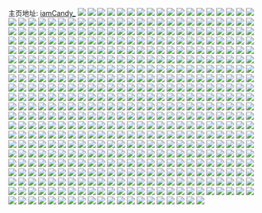主页地址: [iamCandy_](https://weibo.com/u/2647573542) 
![](https://wx4.sinaimg.cn/mw2000/9dcec426ly1gt54cs5ex6j22292qzhdu.jpg) 
![](https://wx4.sinaimg.cn/mw2000/9dcec426ly1gt54cqecnuj225s2vqqv6.jpg) 
![](https://wx4.sinaimg.cn/mw2000/9dcec426ly1gt54ctqzn0j223f2slx6q.jpg) 
![](https://wx4.sinaimg.cn/mw2000/9dcec426ly1gt54cv0jksj22bc334npe.jpg) 
![](https://wx4.sinaimg.cn/mw2000/9dcec426ly1gt54cytfi4j221o1j9npd.jpg) 
![](https://wx4.sinaimg.cn/mw2000/9dcec426ly1gt54dblsvjj22a031ce82.jpg) 
![](https://wx4.sinaimg.cn/mw2000/9dcec426ly1gt54ddrek2j229332fb2b.jpg) 
![](https://wx4.sinaimg.cn/mw2000/9dcec426ly1gt54dgx8tfj22c0340e82.jpg) 
![](https://wx4.sinaimg.cn/mw2000/9dcec426ly1gt54dfx2fqj22c0340u0y.jpg) 
![](https://wx4.sinaimg.cn/mw2000/9dcec426ly1gsd9w6fq4nj223e2sie82.jpg) 
![](https://wx4.sinaimg.cn/mw2000/9dcec426ly1gsd9w8ucluj22c03407wj.jpg) 
![](https://wx4.sinaimg.cn/mw2000/9dcec426ly1gsd9w7igkcj222b2r2hdu.jpg) 
![](https://wx4.sinaimg.cn/mw2000/9dcec426ly1gsd9wa4rwqj22c0340b2b.jpg) 
![](https://wx4.sinaimg.cn/mw2000/9dcec426ly1gsd9wbe9ibj227d2xtu0y.jpg) 
![](https://wx4.sinaimg.cn/mw2000/9dcec426ly1gsd9wdyjfnj226a2wdhdu.jpg) 
![](https://wx4.sinaimg.cn/mw2000/9dcec426ly1gsd9wcv3cnj22522ut7wi.jpg) 
![](https://wx4.sinaimg.cn/mw2000/9dcec426ly1gsd9w5ce5oj224j2pex6p.jpg) 
![](https://wx4.sinaimg.cn/mw2000/9dcec426ly1grx4qn10n2j226e2wjhdw.jpg) 
![](https://wx4.sinaimg.cn/mw2000/9dcec426ly1grx4qfrnzmj21o02801ky.jpg) 
![](https://wx4.sinaimg.cn/mw2000/9dcec426ly1grx4ql5phxj227f2xv7wj.jpg) 
![](https://wx4.sinaimg.cn/mw2000/9dcec426ly1grx4qh28pej229y31aqv6.jpg) 
![](https://wx4.sinaimg.cn/mw2000/9dcec426ly1grx4qp0otcj229n29nnpf.jpg) 
![](https://wx4.sinaimg.cn/mw2000/9dcec426ly1grx4qikjpij228q2znx6r.jpg) 
![](https://wx4.sinaimg.cn/mw2000/9dcec426ly1grfve78x0ej227s2ydx6r.jpg) 
![](https://wx4.sinaimg.cn/mw2000/9dcec426ly1grfvecuvgzj229h30nhdv.jpg) 
![](https://wx4.sinaimg.cn/mw2000/002TaWP4ly1grfvelosvfj629g30mhdv02.jpg) 
![](https://wx4.sinaimg.cn/mw2000/9dcec426ly1grfvet1y6kj225i2vbkjn.jpg) 
![](https://wx4.sinaimg.cn/mw2000/002TaWP4ly1gr5glvkwbvj62tw24ekjn02.jpg) 
![](https://wx4.sinaimg.cn/mw2000/9dcec426ly1gr5gm29k5nj225f2v84qs.jpg) 
![](https://wx4.sinaimg.cn/mw2000/9dcec426ly1gr5glz7p41j222w2v01l0.jpg) 
![](https://wx4.sinaimg.cn/mw2000/9dcec426ly1gr5glxizv4j222h2rab2b.jpg) 
![](https://wx4.sinaimg.cn/mw2000/9dcec426ly1gr5gm3i2s3j2290300kjl.jpg) 
![](https://wx4.sinaimg.cn/mw2000/9dcec426ly1gr5gm0sbbgj22lu1yce82.jpg) 
![](https://wx4.sinaimg.cn/mw2000/9dcec426gy1gqxbu19qqcj22c0340qvh.jpg) 
![](https://wx4.sinaimg.cn/mw2000/9dcec426gy1gqx3l6tovij226p2wy1l2.jpg) 
![](https://wx4.sinaimg.cn/mw2000/9dcec426gy1gqxbtumt8uj223v2t4npg.jpg) 
![](https://wx4.sinaimg.cn/mw2000/9dcec426gy1gqxbtwq86kj22672wab2b.jpg) 
![](https://wx4.sinaimg.cn/mw2000/9dcec426gy1gqx3kle7zzj22242qs7wl.jpg) 
![](https://wx4.sinaimg.cn/mw2000/9dcec426gy1gqxbtsblxyj225o2vkx6r.jpg) 
![](https://wx4.sinaimg.cn/mw2000/9dcec426gy1gqx3lczlfuj22402te1kz.jpg) 
![](https://wx4.sinaimg.cn/mw2000/9dcec426gy1gqx3l9jc6bj222i2rcnpe.jpg) 
![](https://wx4.sinaimg.cn/mw2000/002TaWP4gy1gqx3lfb6ivj622c2r6u0y02.jpg) 
![](https://wx4.sinaimg.cn/mw2000/9dcec426gy1gqx3lj76gdj216n1kw1kx.jpg) 
![](https://wx4.sinaimg.cn/mw2000/9dcec426gy1gqx3li1kugj227y2ylhdv.jpg) 
![](https://wx4.sinaimg.cn/mw2000/9dcec426gy1gqx3lkzsfhj22km1xge82.jpg) 
![](https://wx4.sinaimg.cn/mw2000/9dcec426ly1gqqik9mltdj228m2zhhdu.jpg) 
![](https://wx4.sinaimg.cn/mw2000/9dcec426ly1gqqijhf2bjj23402c0b2b.jpg) 
![](https://wx4.sinaimg.cn/mw2000/9dcec426ly1gqqijw6gm7j229g30lkjm.jpg) 
![](https://wx4.sinaimg.cn/mw2000/9dcec426ly1gqqiiy8ynaj22682yv7wi.jpg) 
![](https://wx4.sinaimg.cn/mw2000/9dcec426ly1gqqiilip73j229p30xe82.jpg) 
![](https://wx4.sinaimg.cn/mw2000/9dcec426ly1gqqikkvy5vj221c2pt1ky.jpg) 
![](https://wx4.sinaimg.cn/mw2000/9dcec426ly1gq67euw40nj22592v01l2.jpg) 
![](https://wx4.sinaimg.cn/mw2000/9dcec426ly1gq67eztfvsj232s2b34qu.jpg) 
![](https://wx4.sinaimg.cn/mw2000/9dcec426ly1gq67f3jf0xj22c0340x6x.jpg) 
![](https://wx4.sinaimg.cn/mw2000/9dcec426ly1gq67etfikoj22ao328hdv.jpg) 
![](https://wx4.sinaimg.cn/mw2000/9dcec426ly1gq66uetpmdj21o0280kjl.jpg) 
![](https://wx4.sinaimg.cn/mw2000/9dcec426ly1gq595mwqo5j224m2u5qv7.jpg) 
![](https://wx4.sinaimg.cn/mw2000/9dcec426ly1gq67f81pmvj22zs28ux6s.jpg) 
![](https://wx4.sinaimg.cn/mw2000/9dcec426ly1gq66teubulj23402c04qt.jpg) 
![](https://wx4.sinaimg.cn/mw2000/9dcec426ly1gq67fck4wsj224v2uiqv9.jpg) 
![](https://wx4.sinaimg.cn/mw2000/9dcec426ly1gq25952ivlj22362s9qv6.jpg) 
![](https://wx4.sinaimg.cn/mw2000/9dcec426ly1gq2593ek3rj22892z17wj.jpg) 
![](https://wx4.sinaimg.cn/mw2000/9dcec426ly1gq2597maekj221a2pqhdv.jpg) 
![](https://wx4.sinaimg.cn/mw2000/9dcec426ly1gq259ahwo4j22c0340x6r.jpg) 
![](https://wx4.sinaimg.cn/mw2000/9dcec426ly1gq259fymqmj229x319kjm.jpg) 
![](https://wx4.sinaimg.cn/mw2000/9dcec426ly1gq259d2t1yj22c0340u0z.jpg) 
![](https://wx4.sinaimg.cn/mw2000/9dcec426ly1gpmxwtjp18j22l81xzhdv.jpg) 
![](https://wx4.sinaimg.cn/mw2000/9dcec426ly1gpn2qpn9a7j23402c0b2d.jpg) 
![](https://wx4.sinaimg.cn/mw2000/9dcec426ly1gpn2rfevooj21va2hqb2a.jpg) 
![](https://wx4.sinaimg.cn/mw2000/9dcec426ly1gpn2r10h1yj228a2z1qv6.jpg) 
![](https://wx4.sinaimg.cn/mw2000/9dcec426ly1gpn2rbjc33j225f2v8b2b.jpg) 
![](https://wx4.sinaimg.cn/mw2000/9dcec426ly1gpn2r554tcj224s2uib2c.jpg) 
![](https://wx4.sinaimg.cn/mw2000/9dcec426ly1gpmy4ywustj228d2z5u0y.jpg) 
![](https://wx4.sinaimg.cn/mw2000/9dcec426ly1gpmy567ud7j23402c07wj.jpg) 
![](https://wx4.sinaimg.cn/mw2000/9dcec426ly1gpmy52fd1hj22832ysu0y.jpg) 
![](https://wx4.sinaimg.cn/mw2000/9dcec426ly1goyy6jxw5kj22a031c7wk.jpg) 
![](https://wx4.sinaimg.cn/mw2000/9dcec426ly1goyy6mry69j22712xc4qr.jpg) 
![](https://wx4.sinaimg.cn/mw2000/9dcec426ly1goyy64m1anj225m2vfqv7.jpg) 
![](https://wx4.sinaimg.cn/mw2000/9dcec426ly1goyy6bvjfnj22c0340hdv.jpg) 
![](https://wx4.sinaimg.cn/mw2000/9dcec426ly1goyy6e1skij224l2u4hdv.jpg) 
![](https://wx4.sinaimg.cn/mw2000/9dcec426ly1goyy69ry0vj22c0340b2b.jpg) 
![](https://wx4.sinaimg.cn/mw2000/9dcec426ly1goyy67cu8oj22c03407wj.jpg) 
![](https://wx4.sinaimg.cn/mw2000/9dcec426ly1goyy6lejh5j22c02c01kz.jpg) 
![](https://wx4.sinaimg.cn/mw2000/9dcec426ly1goyy6hhs9bj22c0340x6r.jpg) 
![](https://wx4.sinaimg.cn/mw2000/9dcec426ly1gobngtap1aj22c0340b2a.jpg) 
![](https://wx4.sinaimg.cn/mw2000/9dcec426ly1gobngy5qy1j224c2ts1kz.jpg) 
![](https://wx4.sinaimg.cn/mw2000/9dcec426ly1gobngrx9ymj227e2xuhdv.jpg) 
![](https://wx4.sinaimg.cn/mw2000/9dcec426ly1gobngzyezbj22682wahdu.jpg) 
![](https://wx4.sinaimg.cn/mw2000/9dcec426ly1gobnh2x4s8j22zi28mqv7.jpg) 
![](https://wx4.sinaimg.cn/mw2000/9dcec426ly1gobngvncn5j226n2wskjm.jpg) 
![](https://wx4.sinaimg.cn/mw2000/9dcec426ly1gobnh4r5vcj224i2u0x6q.jpg) 
![](https://wx4.sinaimg.cn/mw2000/9dcec426ly1gobnh671i6j22802you0y.jpg) 
![](https://wx4.sinaimg.cn/mw2000/9dcec426ly1gobnh7riwmj224e2twx6q.jpg) 
![](https://wx4.sinaimg.cn/mw2000/9dcec426ly1gobnhvyehcj222o2rk7wi.jpg) 
![](https://wx4.sinaimg.cn/mw2000/9dcec426ly1gobnhwu6ihj22862yw7wh.jpg) 
![](https://wx4.sinaimg.cn/mw2000/9dcec426ly1gobnhxu4kkj222o2rk4qq.jpg) 
![](https://wx4.sinaimg.cn/mw2000/9dcec426ly1gobnhywjhjj21s22dfu0x.jpg) 
![](https://wx4.sinaimg.cn/mw2000/9dcec426ly1gobnhus792j23402c0npf.jpg) 
![](https://wx4.sinaimg.cn/mw2000/9dcec426ly1gobni0llchj22c02c0qv7.jpg) 
![](https://wx4.sinaimg.cn/mw2000/9dcec426ly1gobni25fq6j228o2zk4qr.jpg) 
![](https://wx4.sinaimg.cn/mw2000/9dcec426ly1gobni3mh75j220l2oshdv.jpg) 
![](https://wx4.sinaimg.cn/mw2000/9dcec426ly1gobni86c3nj22c0340e82.jpg) 
![](https://wx4.sinaimg.cn/mw2000/9dcec426ly1gnjw8xpiuoj223l2ssx6q.jpg) 
![](https://wx4.sinaimg.cn/mw2000/9dcec426ly1gnjw917p6tj22lt1yc1ky.jpg) 
![](https://wx4.sinaimg.cn/mw2000/9dcec426ly1gnjw90dyihj22p820uhdu.jpg) 
![](https://wx4.sinaimg.cn/mw2000/9dcec426ly1gnjw953crwj22rp22rnpf.jpg) 
![](https://wx4.sinaimg.cn/mw2000/9dcec426ly1gnjw8wjt2rj22c02c04qr.jpg) 
![](https://wx4.sinaimg.cn/mw2000/9dcec426ly1gnjw8zd34xj226v2x61l0.jpg) 
![](https://wx4.sinaimg.cn/mw2000/9dcec426ly1gnjw968xafj22c02c0npe.jpg) 
![](https://wx4.sinaimg.cn/mw2000/9dcec426ly1gnjw93kby3j22bz340qv7.jpg) 
![](https://wx4.sinaimg.cn/mw2000/9dcec426ly1gnjw92ecp8j22c0340hdu.jpg) 
![](https://wx4.sinaimg.cn/mw2000/9dcec426ly1gncz29v0ubj22692we4qt.jpg) 
![](https://wx4.sinaimg.cn/mw2000/9dcec426ly1gncz1yu2jkj21v62hku0x.jpg) 
![](https://wx4.sinaimg.cn/mw2000/9dcec426ly1gncz2ihx67j22ar32cu0z.jpg) 
![](https://wx4.sinaimg.cn/mw2000/9dcec426ly1gncz2m4dajj221k2q27wj.jpg) 
![](https://wx4.sinaimg.cn/mw2000/9dcec426ly1gncz3mir85j22c0340b2b.jpg) 
![](https://wx4.sinaimg.cn/mw2000/9dcec426ly1gncz23vgs9j222x2rzu0y.jpg) 
![](https://wx4.sinaimg.cn/mw2000/9dcec426ly1gncz1x4unbj220j2oqu0z.jpg) 
![](https://wx4.sinaimg.cn/mw2000/9dcec426ly1gnc2dd5mtqj23292apb2b.jpg) 
![](https://wx4.sinaimg.cn/mw2000/9dcec426ly1gncz1sued0j22c03407wj.jpg) 
![](https://wx4.sinaimg.cn/mw2000/9dcec426ly1gnc2d83g06j222z2rze83.jpg) 
![](https://wx4.sinaimg.cn/mw2000/9dcec426ly1gncz1r2b40j22c0340u11.jpg) 
![](https://wx4.sinaimg.cn/mw2000/9dcec426ly1gncz1v93gdj228i2zdqv7.jpg) 
![](https://wx4.sinaimg.cn/mw2000/9dcec426ly1gncz2gtdmdj22522us4qs.jpg) 
![](https://wx4.sinaimg.cn/mw2000/9dcec426ly1gncz1nz898j22c0340e83.jpg) 
![](https://wx4.sinaimg.cn/mw2000/9dcec426ly1gncz2f1859j229e31vnpf.jpg) 
![](https://wx4.sinaimg.cn/mw2000/9dcec426ly1gncz22hy42j22c0340e84.jpg) 
![](https://wx4.sinaimg.cn/mw2000/9dcec426ly1gncz2nspi9j22wi26db2c.jpg) 
![](https://wx4.sinaimg.cn/mw2000/9dcec426ly1gncz2kcm2mj225g2v94qr.jpg) 
![](https://wx4.sinaimg.cn/mw2000/9dcec426ly1gmr1mc810jj21zp2nlqv5.jpg) 
![](https://wx4.sinaimg.cn/mw2000/9dcec426ly1gmr1m4003gj225a2uzhdu.jpg) 
![](https://wx4.sinaimg.cn/mw2000/9dcec426ly1gmr1mehn93j22542ur7wi.jpg) 
![](https://wx4.sinaimg.cn/mw2000/9dcec426ly1gmr1mfn4qwj227o2y84qp.jpg) 
![](https://wx4.sinaimg.cn/mw2000/9dcec426ly1gmr1maz02mj21o0280b2a.jpg) 
![](https://wx4.sinaimg.cn/mw2000/9dcec426ly1gmr1m0xpnqj225a2v14qr.jpg) 
![](https://wx4.sinaimg.cn/mw2000/9dcec426ly1gmr1mhkkjij22c0340b2b.jpg) 
![](https://wx4.sinaimg.cn/mw2000/9dcec426ly1gmr1mjk6u7j22c0340npf.jpg) 
![](https://wx4.sinaimg.cn/mw2000/9dcec426ly1gmr1mlv5jgj224y2ulb2b.jpg) 
![](https://wx4.sinaimg.cn/mw2000/9dcec426ly1gmgkx4w0jdj220k2oqkjn.jpg) 
![](https://wx4.sinaimg.cn/mw2000/9dcec426ly1gmgkx8cpkvj22822ysx6q.jpg) 
![](https://wx4.sinaimg.cn/mw2000/9dcec426ly1gmgkx6xfeyj22c03407wk.jpg) 
![](https://wx4.sinaimg.cn/mw2000/9dcec426ly1gmgkx3e642j22b032ou0z.jpg) 
![](https://wx4.sinaimg.cn/mw2000/9dcec426ly1gmgkwztr28j21y92lou0y.jpg) 
![](https://wx4.sinaimg.cn/mw2000/9dcec426ly1gmgkxdhz56j22c03401kz.jpg) 
![](https://wx4.sinaimg.cn/mw2000/9dcec426ly1gmgkxa2ceuj22c03401l0.jpg) 
![](https://wx4.sinaimg.cn/mw2000/9dcec426ly1gmgkx1qpkoj22322s2hdu.jpg) 
![](https://wx4.sinaimg.cn/mw2000/9dcec426ly1gmgkxc2vosj22ba332npf.jpg) 
![](https://wx4.sinaimg.cn/mw2000/9dcec426gy1gm0i4belyyj22762xk1l0.jpg) 
![](https://wx4.sinaimg.cn/mw2000/9dcec426gy1gm0i4nw812j23402c0x6p.jpg) 
![](https://wx4.sinaimg.cn/mw2000/9dcec426gy1gm0i4k1d8lj2296308kjn.jpg) 
![](https://wx4.sinaimg.cn/mw2000/9dcec426gy1gm0i4pitttj226v2zsx6q.jpg) 
![](https://wx4.sinaimg.cn/mw2000/9dcec426gy1gm0i4m5yntj22i01viu0x.jpg) 
![](https://wx4.sinaimg.cn/mw2000/9dcec426gy1gm0i4czmdej22j91wgkjm.jpg) 
![](https://wx4.sinaimg.cn/mw2000/9dcec426gy1gm0i4g4gfmj22q53mvb2e.jpg) 
![](https://wx4.sinaimg.cn/mw2000/9dcec426gy1gm0i4qkqa2j20rs223e81.jpg) 
![](https://wx4.sinaimg.cn/mw2000/9dcec426gy1gm0i4hzy32j226a2vnu0z.jpg) 
![](https://wx4.sinaimg.cn/mw2000/9dcec426gy1glzc2c0crtj22r122akjm.jpg) 
![](https://wx4.sinaimg.cn/mw2000/9dcec426gy1glzc1piu5qj23402c01ky.jpg) 
![](https://wx4.sinaimg.cn/mw2000/9dcec426gy1glzc1ttgr2j22362s51l0.jpg) 
![](https://wx4.sinaimg.cn/mw2000/9dcec426gy1glzc29ykq5j22wj26e7wi.jpg) 
![](https://wx4.sinaimg.cn/mw2000/9dcec426gy1glzc1wkzk0j22lq1yakjm.jpg) 
![](https://wx4.sinaimg.cn/mw2000/9dcec426gy1glzc22b1n5j23402c0u0x.jpg) 
![](https://wx4.sinaimg.cn/mw2000/9dcec426gy1glzc27ua4sj225l2yru0z.jpg) 
![](https://wx4.sinaimg.cn/mw2000/9dcec426gy1glzc23qge8j225s2vqkjl.jpg) 
![](https://wx4.sinaimg.cn/mw2000/9dcec426gy1glzc20uikjj22712xekjo.jpg) 
![](https://wx4.sinaimg.cn/mw2000/9dcec426ly1glsjag3a1uj224e2ttu0z.jpg) 
![](https://wx4.sinaimg.cn/mw2000/9dcec426ly1glsjawpw57j21tq2fnqv6.jpg) 
![](https://wx4.sinaimg.cn/mw2000/9dcec426ly1glsjaubyxnj22c03407wj.jpg) 
![](https://wx4.sinaimg.cn/mw2000/9dcec426ly1glsjap90d5j222r2rob2a.jpg) 
![](https://wx4.sinaimg.cn/mw2000/9dcec426ly1glsjaz89ajj22c03407wj.jpg) 
![](https://wx4.sinaimg.cn/mw2000/9dcec426ly1glsjan6fj2j223n2sv7wi.jpg) 
![](https://wx4.sinaimg.cn/mw2000/9dcec426ly1glsjal1cvxj21x52k7qv6.jpg) 
![](https://wx4.sinaimg.cn/mw2000/9dcec426ly1glsjaqunydj21li24onpd.jpg) 
![](https://wx4.sinaimg.cn/mw2000/9dcec426ly1glsjaiqid1j21va2hqu0y.jpg) 
![](https://wx4.sinaimg.cn/mw2000/9dcec426gy1glmhul5ifqj227r2ycnpg.jpg) 
![](https://wx4.sinaimg.cn/mw2000/9dcec426gy1glmhupiisnj229x32ne84.jpg) 
![](https://wx4.sinaimg.cn/mw2000/9dcec426gy1glmhut1mg7j22b132qx6s.jpg) 
![](https://wx4.sinaimg.cn/mw2000/9dcec426gy1glmhzkj33ej22by1qzu0x.jpg) 
![](https://wx4.sinaimg.cn/mw2000/9dcec426gy1glmhzn4wjmj21o0280qv6.jpg) 
![](https://wx4.sinaimg.cn/mw2000/9dcec426gy1glmhzop7q1j22y027eu0x.jpg) 
![](https://wx4.sinaimg.cn/mw2000/9dcec426gy1glmhui484yj21ut2h3npe.jpg) 
![](https://wx4.sinaimg.cn/mw2000/9dcec426gy1glmhztwmugj22852yvqv6.jpg) 
![](https://wx4.sinaimg.cn/mw2000/9dcec426gy1glmhzvsasaj21uw2h7b2a.jpg) 
![](https://wx4.sinaimg.cn/mw2000/9dcec426gy1gleeljtauxj22rr22tu0z.jpg) 
![](https://wx4.sinaimg.cn/mw2000/9dcec426gy1gleek31jovj22332s31l0.jpg) 
![](https://wx4.sinaimg.cn/mw2000/9dcec426gy1gleelgjx1ej22v325ae84.jpg) 
![](https://wx4.sinaimg.cn/mw2000/9dcec426gy1gleel6ed3dj22182pmx6r.jpg) 
![](https://wx4.sinaimg.cn/mw2000/9dcec426ly1gleek63tvoj22c0340qv6.jpg) 
![](https://wx4.sinaimg.cn/mw2000/9dcec426gy1gleel31959j22c0340qv6.jpg) 
![](https://wx4.sinaimg.cn/mw2000/9dcec426gy1gleel1rb44j21o0280u0x.jpg) 
![](https://wx4.sinaimg.cn/mw2000/9dcec426gy1gleel4vc7ij22c0340b2b.jpg) 
![](https://wx4.sinaimg.cn/mw2000/9dcec426gy1gleelhq13kj21o0280x6p.jpg) 
![](https://wx4.sinaimg.cn/mw2000/9dcec426gy1gkw19mhtcyj222g2r91ky.jpg) 
![](https://wx4.sinaimg.cn/mw2000/9dcec426gy1gkw1a41atij22ab31px6r.jpg) 
![](https://wx4.sinaimg.cn/mw2000/9dcec426gy1gkw19u86zpj22c0340x6t.jpg) 
![](https://wx4.sinaimg.cn/mw2000/9dcec426gy1gkw19glvasj229m30te82.jpg) 
![](https://wx4.sinaimg.cn/mw2000/9dcec426gy1gkw19ybgxvj22352s71ky.jpg) 
![](https://wx4.sinaimg.cn/mw2000/9dcec426gy1gkw19dne31j22802yoe83.jpg) 
![](https://wx4.sinaimg.cn/mw2000/9dcec426gy1gkw19jcq1bj224z2unkjl.jpg) 
![](https://wx4.sinaimg.cn/mw2000/9dcec426gy1gkw1a8o3u3j22c0340qv6.jpg) 
![](https://wx4.sinaimg.cn/mw2000/9dcec426gy1gkw1a6dh5rj22c0340e83.jpg) 
![](https://wx4.sinaimg.cn/mw2000/9dcec426ly1gknx8kqra4j223q2t0nph.jpg) 
![](https://wx4.sinaimg.cn/mw2000/9dcec426ly1gknx8xg6qlj234022ou0z.jpg) 
![](https://wx4.sinaimg.cn/mw2000/9dcec426ly1gknx8mxnubj21zh2nc1l0.jpg) 
![](https://wx4.sinaimg.cn/mw2000/9dcec426ly1gknx8d7nb0j21xm2kw1l0.jpg) 
![](https://wx4.sinaimg.cn/mw2000/9dcec426ly1gknx8u61nzj21o0280e82.jpg) 
![](https://wx4.sinaimg.cn/mw2000/9dcec426ly1gknx8ps07jj228w2zwhdx.jpg) 
![](https://wx4.sinaimg.cn/mw2000/9dcec426ly1gknx9b1o3jj22642w5x6t.jpg) 
![](https://wx4.sinaimg.cn/mw2000/9dcec426ly1gknx9gjjtyj21u22g2kjn.jpg) 
![](https://wx4.sinaimg.cn/mw2000/9dcec426ly1gknx9d1vsmj21ht2414qp.jpg) 
![](https://wx4.sinaimg.cn/mw2000/9dcec426ly1gk8v1tbu0cj22t523vkjn.jpg) 
![](https://wx4.sinaimg.cn/mw2000/9dcec426ly1gk8v1m2zknj22562uxx6p.jpg) 
![](https://wx4.sinaimg.cn/mw2000/9dcec426gy1gk7o041uwxj22c01r0e83.jpg) 
![](https://wx4.sinaimg.cn/mw2000/9dcec426gy1gk5jatuy80j23402c0x6s.jpg) 
![](https://wx4.sinaimg.cn/mw2000/9dcec426gy1gk5jaehh4pj22c02c0qv8.jpg) 
![](https://wx4.sinaimg.cn/mw2000/9dcec426ly1gk8v1raek4j22702xd7wj.jpg) 
![](https://wx4.sinaimg.cn/mw2000/9dcec426gy1gk7nzycfe8j225e2v7e83.jpg) 
![](https://wx4.sinaimg.cn/mw2000/9dcec426ly1gk8v1nv1b6j23402c0npg.jpg) 
![](https://wx4.sinaimg.cn/mw2000/9dcec426ly1gk8v1puhjbj22702xdb2c.jpg) 
![](https://wx4.sinaimg.cn/mw2000/9dcec426ly1gjzli9f7h7j228v2zye84.jpg) 
![](https://wx4.sinaimg.cn/mw2000/9dcec426ly1gjzlj64b7sj22562uv7wk.jpg) 
![](https://wx4.sinaimg.cn/mw2000/9dcec426ly1gjzlikpmbej228f2z9e84.jpg) 
![](https://wx4.sinaimg.cn/mw2000/9dcec426ly1gjzliyrxchj226d2whqv7.jpg) 
![](https://wx4.sinaimg.cn/mw2000/9dcec426ly1gjzlip0so4j225e2vmhdv.jpg) 
![](https://wx4.sinaimg.cn/mw2000/9dcec426ly1gjzli4skrkj22392sdkjo.jpg) 
![](https://wx4.sinaimg.cn/mw2000/9dcec426ly1gjzlj2ybgqj22c0340x6r.jpg) 
![](https://wx4.sinaimg.cn/mw2000/9dcec426ly1gjzligufcmj222w2rthdv.jpg) 
![](https://wx4.sinaimg.cn/mw2000/9dcec426ly1gjzliuyjl0j22602w0npf.jpg) 
![](https://wx4.sinaimg.cn/mw2000/9dcec426gy1gjcfll1njaj21o0280npd.jpg) 
![](https://wx4.sinaimg.cn/mw2000/9dcec426gy1gjcflji8gdj22c02c0kjp.jpg) 
![](https://wx4.sinaimg.cn/mw2000/9dcec426gy1gjcflgm1noj21yo1yo4qq.jpg) 
![](https://wx4.sinaimg.cn/mw2000/9dcec426gy1gjcflf1lz1j21yt3xmnpf.jpg) 
![](https://wx4.sinaimg.cn/mw2000/9dcec426gy1gjcfl7k1znj22862ywb2b.jpg) 
![](https://wx4.sinaimg.cn/mw2000/9dcec426gy1gjcfl9xjzjj2225225u0y.jpg) 
![](https://wx4.sinaimg.cn/mw2000/9dcec426gy1gjcflcdlsdj227n2y6qv7.jpg) 
![](https://wx4.sinaimg.cn/mw2000/9dcec426gy1gjcflnahohj228g2za7wk.jpg) 
![](https://wx4.sinaimg.cn/mw2000/9dcec426gy1gjcfl4irkjj22752xkqv7.jpg) 
![](https://wx4.sinaimg.cn/mw2000/9dcec426gy1gj3aqkd8szj22822yse83.jpg) 
![](https://wx4.sinaimg.cn/mw2000/9dcec426ly1gj3aqmowxlj227l2y8x6r.jpg) 
![](https://wx4.sinaimg.cn/mw2000/9dcec426gy1gj3aqs0ozmj227r2ycqv7.jpg) 
![](https://wx4.sinaimg.cn/mw2000/9dcec426gy1gj3aqu69x7j21ho1zk4qr.jpg) 
![](https://wx4.sinaimg.cn/mw2000/9dcec426gy1gj3aquxgm3j215o0w8wr5.jpg) 
![](https://wx4.sinaimg.cn/mw2000/9dcec426ly1gj3aq8w3fpj21w01f0kjl.jpg) 
![](https://wx4.sinaimg.cn/mw2000/9dcec426gy1gj3aqb62f0j22792xox6q.jpg) 
![](https://wx4.sinaimg.cn/mw2000/9dcec426gy1gj3aqd12u6j22372sbqv6.jpg) 
![](https://wx4.sinaimg.cn/mw2000/9dcec426gy1gj3aqh4t47j22a231e7wj.jpg) 
![](https://wx4.sinaimg.cn/mw2000/9dcec426gy1giwbz4en9zj21oe3s2u0y.jpg) 
![](https://wx4.sinaimg.cn/mw2000/9dcec426gy1giwbz2edhej221z333e82.jpg) 
![](https://wx4.sinaimg.cn/mw2000/9dcec426gy1giwbz0nzypj21oe3s2npe.jpg) 
![](https://wx4.sinaimg.cn/mw2000/9dcec426gy1giwbykzni6j21v82hnu0x.jpg) 
![](https://wx4.sinaimg.cn/mw2000/9dcec426gy1giwbyyae2vj228m2zhqv8.jpg) 
![](https://wx4.sinaimg.cn/mw2000/9dcec426ly1gisjmiscj0j22822ys7wj.jpg) 
![](https://wx4.sinaimg.cn/mw2000/9dcec426gy1giwbyoyaebj2294305e83.jpg) 
![](https://wx4.sinaimg.cn/mw2000/9dcec426gy1giwbyrnovaj22c03401kz.jpg) 
![](https://wx4.sinaimg.cn/mw2000/9dcec426gy1giwbyv0zbjj22812yru0y.jpg) 
![](https://wx4.sinaimg.cn/mw2000/9dcec426gy1gio4pf49fyj22c03401ky.jpg) 
![](https://wx4.sinaimg.cn/mw2000/9dcec426gy1gio4pgnywdj22c03401ky.jpg) 
![](https://wx4.sinaimg.cn/mw2000/9dcec426gy1gio4pi2zeaj22c03401ky.jpg) 
![](https://wx4.sinaimg.cn/mw2000/9dcec426gy1gio4pb5dlyj22c03401ky.jpg) 
![](https://wx4.sinaimg.cn/mw2000/9dcec426gy1gio7nmj389j22801o0x6p.jpg) 
![](https://wx4.sinaimg.cn/mw2000/9dcec426gy1gio4pcfunjj22c03401ky.jpg) 
![](https://wx4.sinaimg.cn/mw2000/9dcec426gy1gio4pdtjsbj22c0340x6p.jpg) 
![](https://wx4.sinaimg.cn/mw2000/9dcec426gy1gio4pkkwmjj226z2xax6r.jpg) 
![](https://wx4.sinaimg.cn/mw2000/9dcec426gy1gio4pmhuvcj21o0280u0x.jpg) 
![](https://wx4.sinaimg.cn/mw2000/9dcec426ly1gig67klnvhj229t313kjo.jpg) 
![](https://wx4.sinaimg.cn/mw2000/9dcec426ly1gig66ywqvej228u2zsb2d.jpg) 
![](https://wx4.sinaimg.cn/mw2000/9dcec426ly1gig66s8xejj225c2v4kjo.jpg) 
![](https://wx4.sinaimg.cn/mw2000/9dcec426ly1gig66nxkn2j22c0340qv5.jpg) 
![](https://wx4.sinaimg.cn/mw2000/9dcec426ly1gig67f1xi8j22801o0u0x.jpg) 
![](https://wx4.sinaimg.cn/mw2000/9dcec426ly1gig67u1iulj22442thqv7.jpg) 
![](https://wx4.sinaimg.cn/mw2000/9dcec426ly1gig66lsrswj21o0280npd.jpg) 
![](https://wx4.sinaimg.cn/mw2000/9dcec426ly1gig67o2jl1j229y319e84.jpg) 
![](https://wx4.sinaimg.cn/mw2000/9dcec426ly1gig67wabzlj21kw0w07pm.jpg) 
![](https://wx4.sinaimg.cn/mw2000/9dcec426ly1ghyrlud4b6j229a30eb2c.jpg) 
![](https://wx4.sinaimg.cn/mw2000/9dcec426ly1ghyrm31yw9j22a331gb2c.jpg) 
![](https://wx4.sinaimg.cn/mw2000/9dcec426ly1ghyrmdwl16j222h2rbe83.jpg) 
![](https://wx4.sinaimg.cn/mw2000/9dcec426ly1ghyrmtlgcbj22c02c04qr.jpg) 
![](https://wx4.sinaimg.cn/mw2000/9dcec426ly1ghyrmvfmrej22801o01ky.jpg) 
![](https://wx4.sinaimg.cn/mw2000/9dcec426ly1ghyrn3qv27j22aw32iqv8.jpg) 
![](https://wx4.sinaimg.cn/mw2000/9dcec426ly1ghyrmxbkf2j22mf1ythdu.jpg) 
![](https://wx4.sinaimg.cn/mw2000/9dcec426ly1ghyrkvkjvwj22t023rhdv.jpg) 
![](https://wx4.sinaimg.cn/mw2000/9dcec426ly1ghyrmzrl7ej223l2ssqv8.jpg) 
![](https://wx4.sinaimg.cn/mw2000/9dcec426ly1ghf40wdfy2j21d21tf1kx.jpg) 
![](https://wx4.sinaimg.cn/mw2000/9dcec426ly1ghf41ajh5wj224c2tu1kz.jpg) 
![](https://wx4.sinaimg.cn/mw2000/9dcec426ly1ghf4172s4qj227e2y07wj.jpg) 
![](https://wx4.sinaimg.cn/mw2000/9dcec426ly1ghf40uuio1j229k30ru0x.jpg) 
![](https://wx4.sinaimg.cn/mw2000/9dcec426ly1ghf413bbvmj230i2a2b2b.jpg) 
![](https://wx4.sinaimg.cn/mw2000/9dcec426ly1ghf40yram7j219d517qv5.jpg) 
![](https://wx4.sinaimg.cn/mw2000/9dcec426ly1ghf45ajhftj22c03407wk.jpg) 
![](https://wx4.sinaimg.cn/mw2000/9dcec426ly1ghf41y9kqgj227a27aqv6.jpg) 
![](https://wx4.sinaimg.cn/mw2000/9dcec426ly1ghf41u7xqgj22c0340e82.jpg) 
![](https://wx4.sinaimg.cn/mw2000/9dcec426ly1ghbwfqtq7mj20rs2247wh.jpg) 
![](https://wx4.sinaimg.cn/mw2000/9dcec426ly1ghbwfunuybj20rs2244li.jpg) 
![](https://wx4.sinaimg.cn/mw2000/9dcec426ly1ghbwgb9l4ij20rs24e4qp.jpg) 
![](https://wx4.sinaimg.cn/mw2000/9dcec426ly1ghbwfw6ffaj20rs1jke3y.jpg) 
![](https://wx4.sinaimg.cn/mw2000/9dcec426ly1ghbwflpz3wj22sc239qv6.jpg) 
![](https://wx4.sinaimg.cn/mw2000/9dcec426ly1ghbwfoud53j20rs223nj8.jpg) 
![](https://wx4.sinaimg.cn/mw2000/9dcec426ly1ghbwfnbuerj20rs2bc4qp.jpg) 
![](https://wx4.sinaimg.cn/mw2000/9dcec426ly1ghbwg0n385j20rs2bc7wh.jpg) 
![](https://wx4.sinaimg.cn/mw2000/9dcec426ly1ghbwfy64jzj23402c0npe.jpg) 
![](https://wx4.sinaimg.cn/mw2000/9dcec426gy1ggwlsw8isaj21qv2btnpe.jpg) 
![](https://wx4.sinaimg.cn/mw2000/9dcec426ly1ggwlsily70j22322s3b2b.jpg) 
![](https://wx4.sinaimg.cn/mw2000/9dcec426gy1ggwlsqzo7qj21qx2bwkjm.jpg) 
![](https://wx4.sinaimg.cn/mw2000/9dcec426ly1ggvl1hf4kyj23402c0kjm.jpg) 
![](https://wx4.sinaimg.cn/mw2000/9dcec426gy1ggwlsc39fvj22bz1qzb2a.jpg) 
![](https://wx4.sinaimg.cn/mw2000/9dcec426gy1ggwls4g1xkj22432tghdv.jpg) 
![](https://wx4.sinaimg.cn/mw2000/9dcec426gy1ggwlsnmg1lj226f2wkkjn.jpg) 
![](https://wx4.sinaimg.cn/mw2000/9dcec426gy1ggwlse2cygj23402c01ky.jpg) 
![](https://wx4.sinaimg.cn/mw2000/9dcec426gy1ggwls9hq5wj22re22ju0y.jpg) 
![](https://wx4.sinaimg.cn/mw2000/9dcec426ly1ggrqvhmcqfj22c02c0e82.jpg) 
![](https://wx4.sinaimg.cn/mw2000/9dcec426ly1ggrqvgb2yvj22c02c0b2b.jpg) 
![](https://wx4.sinaimg.cn/mw2000/9dcec426ly1ggrqv2iai2j229a30ee83.jpg) 
![](https://wx4.sinaimg.cn/mw2000/9dcec426ly1ggrzejxedzj225y2vyb2b.jpg) 
![](https://wx4.sinaimg.cn/mw2000/9dcec426ly1ggrqv7hx6oj22xe271qv7.jpg) 
![](https://wx4.sinaimg.cn/mw2000/9dcec426ly1ggrqvbv9oij22c0340b2b.jpg) 
![](https://wx4.sinaimg.cn/mw2000/9dcec426ly1ggrqv9hqndj22c0340qv7.jpg) 
![](https://wx4.sinaimg.cn/mw2000/9dcec426ly1ggrqv5sf6ej21o0280x6p.jpg) 
![](https://wx4.sinaimg.cn/mw2000/9dcec426ly1ggrqv4df28j226f26fhdu.jpg) 
![](https://wx4.sinaimg.cn/mw2000/9dcec426gy1ggbr4af4jmj22522usnpf.jpg) 
![](https://wx4.sinaimg.cn/mw2000/9dcec426gy1ggbr4f2io6j22662w8b2b.jpg) 
![](https://wx4.sinaimg.cn/mw2000/9dcec426gy1ggbr4d7x5sj22a131dqv7.jpg) 
![](https://wx4.sinaimg.cn/mw2000/9dcec426gy1ggbr4i6vvfj225s2vnqv7.jpg) 
![](https://wx4.sinaimg.cn/mw2000/9dcec426gy1ggbr4nl0ykj22c0340b2a.jpg) 
![](https://wx4.sinaimg.cn/mw2000/9dcec426gy1ggbr4jvm62j22c0340x6q.jpg) 
![](https://wx4.sinaimg.cn/mw2000/9dcec426gy1ggbr4osqsvj22c0340qv5.jpg) 
![](https://wx4.sinaimg.cn/mw2000/9dcec426gy1ggbr4ptwhtj22c0340kjl.jpg) 
![](https://wx4.sinaimg.cn/mw2000/9dcec426gy1ggbr4lvdx7j22c0340npd.jpg) 
![](https://wx4.sinaimg.cn/mw2000/9dcec426ly1gfyr7fpdngj22ab2abx6r.jpg) 
![](https://wx4.sinaimg.cn/mw2000/9dcec426ly1gfyr7koyvvj21o0280qv5.jpg) 
![](https://wx4.sinaimg.cn/mw2000/9dcec426ly1gfyr7b4z0aj226m26mb2b.jpg) 
![](https://wx4.sinaimg.cn/mw2000/9dcec426ly1gfyr7nz70zj21o0280x6p.jpg) 
![](https://wx4.sinaimg.cn/mw2000/9dcec426gy1gfz12ixivlj223h2so7wj.jpg) 
![](https://wx4.sinaimg.cn/mw2000/9dcec426gy1gfz12quzfkj22c03407wj.jpg) 
![](https://wx4.sinaimg.cn/mw2000/9dcec426gy1gfz12sijlqj23402c04qq.jpg) 
![](https://wx4.sinaimg.cn/mw2000/9dcec426ly1gfyr6usf06j22632w7b2b.jpg) 
![](https://wx4.sinaimg.cn/mw2000/9dcec426gy1gfm17fxlgej22c03401l0.jpg) 
![](https://wx4.sinaimg.cn/mw2000/9dcec426gy1gfm17i73c1j22132pekjo.jpg) 
![](https://wx4.sinaimg.cn/mw2000/9dcec426gy1gfm178mjdzj22c0340x6q.jpg) 
![](https://wx4.sinaimg.cn/mw2000/9dcec426gy1gfm17dgufdj22qb21pu0y.jpg) 
![](https://wx4.sinaimg.cn/mw2000/9dcec426gy1gfm17bo4qaj222w2rt1l1.jpg) 
![](https://wx4.sinaimg.cn/mw2000/9dcec426gy1gfm17551jcj229o30wu0y.jpg) 
![](https://wx4.sinaimg.cn/mw2000/9dcec426gy1gfm17mpg85j228g2zbhdx.jpg) 
![](https://wx4.sinaimg.cn/mw2000/9dcec426gy1gfm176ojbij22c0340kjm.jpg) 
![](https://wx4.sinaimg.cn/mw2000/9dcec426gy1gfm17op0q0j223b2sfu0y.jpg) 
![](https://wx4.sinaimg.cn/mw2000/9dcec426gy1gfm181g6l3j21pm2a5kjl.jpg) 
![](https://wx4.sinaimg.cn/mw2000/9dcec426gy1gfm17rrfnlj22ny1zwnpe.jpg) 
![](https://wx4.sinaimg.cn/mw2000/9dcec426gy1gfm17swjhhj21pw2aju0x.jpg) 
![](https://wx4.sinaimg.cn/mw2000/9dcec426gy1gfm17z4kjxj21zs2nq7wi.jpg) 
![](https://wx4.sinaimg.cn/mw2000/9dcec426gy1gfm17u9kbej22c03404qq.jpg) 
![](https://wx4.sinaimg.cn/mw2000/9dcec426gy1gfmc20bo9tj22c03407wh.jpg) 
![](https://wx4.sinaimg.cn/mw2000/9dcec426gy1gfm183jkybj22c03407wi.jpg) 
![](https://wx4.sinaimg.cn/mw2000/9dcec426gy1gfm17x15olj22aj3217wi.jpg) 
![](https://wx4.sinaimg.cn/mw2000/9dcec426gy1gfm185x0q0j22c03404qq.jpg) 
![](https://wx4.sinaimg.cn/mw2000/9dcec426ly1gfd6r5jq3nj22482tq4qr.jpg) 
![](https://wx4.sinaimg.cn/mw2000/9dcec426ly1gfd6r0f001j21bn1rj7wh.jpg) 
![](https://wx4.sinaimg.cn/mw2000/9dcec426ly1gfd6rak61aj225n2vkb2b.jpg) 
![](https://wx4.sinaimg.cn/mw2000/9dcec426gy1gf5mgqmkcpj227e27ex6q.jpg) 
![](https://wx4.sinaimg.cn/mw2000/9dcec426ly1gfd6qyf3dfj226p2wwnpg.jpg) 
![](https://wx4.sinaimg.cn/mw2000/9dcec426ly1gfd6ruvschj2248248qv6.jpg) 
![](https://wx4.sinaimg.cn/mw2000/9dcec426ly1gfd6rfw05hj22ao32bnpf.jpg) 
![](https://wx4.sinaimg.cn/mw2000/9dcec426ly1gfd6rjjrsaj22c02c0qv6.jpg) 
![](https://wx4.sinaimg.cn/mw2000/9dcec426ly1gfd6rodzxrj225k2vdb2b.jpg) 
![](https://wx4.sinaimg.cn/mw2000/9dcec426gy1geuat82eclj22c0340qv7.jpg) 
![](https://wx4.sinaimg.cn/mw2000/9dcec426gy1geuat1vh96j22312s3x6r.jpg) 
![](https://wx4.sinaimg.cn/mw2000/9dcec426gy1geuata01stj22c0340kjn.jpg) 
![](https://wx4.sinaimg.cn/mw2000/9dcec426gy1geuatdjzfxj22c0340kjm.jpg) 
![](https://wx4.sinaimg.cn/mw2000/9dcec426gy1geuatp2y7vj22c03407wi.jpg) 
![](https://wx4.sinaimg.cn/mw2000/9dcec426gy1geuatc6rqvj22c0340npe.jpg) 
![](https://wx4.sinaimg.cn/mw2000/9dcec426gy1geuathbjivj22c0340b2a.jpg) 
![](https://wx4.sinaimg.cn/mw2000/9dcec426gy1geuatjukhej22c03401ky.jpg) 
![](https://wx4.sinaimg.cn/mw2000/9dcec426gy1geuatnfc12j22c0340e82.jpg) 
![](https://wx4.sinaimg.cn/mw2000/9dcec426gy1geuasxnoxij21hw1zux6p.jpg) 
![](https://wx4.sinaimg.cn/mw2000/9dcec426gy1geuat5izmcj22c0340x6s.jpg) 
![](https://wx4.sinaimg.cn/mw2000/9dcec426gy1geuasz95rgj22262qwnpe.jpg) 
![](https://wx4.sinaimg.cn/mw2000/9dcec426ly1gefof5r9abj21gt1gtk97.jpg) 
![](https://wx4.sinaimg.cn/mw2000/9dcec426ly1geka4c2acxj230j29enpf.jpg) 
![](https://wx4.sinaimg.cn/mw2000/9dcec426ly1geka4j58lrj222p2rlkjn.jpg) 
![](https://wx4.sinaimg.cn/mw2000/9dcec426ly1geka476v0oj230m29enpf.jpg) 
![](https://wx4.sinaimg.cn/mw2000/9dcec426ly1gemjeon7tgj224i2tzkjn.jpg) 
![](https://wx4.sinaimg.cn/mw2000/9dcec426gy1gemjf20rv0j22c03404qr.jpg) 
![](https://wx4.sinaimg.cn/mw2000/9dcec426gy1gemjem64duj22c0340b2b.jpg) 
![](https://wx4.sinaimg.cn/mw2000/9dcec426ly1geka4rv80oj2242242b2a.jpg) 
![](https://wx4.sinaimg.cn/mw2000/9dcec426ly1geka4e5sx9j22c0340x6p.jpg) 
![](https://wx4.sinaimg.cn/mw2000/9dcec426gy1gebml22nunj22c0340npf.jpg) 
![](https://wx4.sinaimg.cn/mw2000/9dcec426gy1ged9rkuhrqj22272qxx6q.jpg) 
![](https://wx4.sinaimg.cn/mw2000/9dcec426gy1ged9rqd6ruj225q2vnqv6.jpg) 
![](https://wx4.sinaimg.cn/mw2000/9dcec426gy1ged9qu7z3dj22312s1kjn.jpg) 
![](https://wx4.sinaimg.cn/mw2000/9dcec426gy1ged9rgxjbqj22c0340hdw.jpg) 
![](https://wx4.sinaimg.cn/mw2000/9dcec426gy1ged9r511anj222p2rlkjn.jpg) 
![](https://wx4.sinaimg.cn/mw2000/9dcec426gy1ged9qz5v0jj223f2slhdv.jpg) 
![](https://wx4.sinaimg.cn/mw2000/9dcec426gy1ged9rbfgc5j227x2yk4qs.jpg) 
![](https://wx4.sinaimg.cn/mw2000/9dcec426gy1ged9rnw2a8j222s2rqb2b.jpg) 
![](https://wx4.sinaimg.cn/mw2000/9dcec426gy1gdvwfcucfqj225r2vnhdu.jpg) 
![](https://wx4.sinaimg.cn/mw2000/9dcec426gy1gdvwfhfe4ej230u29m4qt.jpg) 
![](https://wx4.sinaimg.cn/mw2000/9dcec426gy1gdvwfdpb93j21431hhe33.jpg) 
![](https://wx4.sinaimg.cn/mw2000/9dcec426gy1gdvwfap644j22b132pnpf.jpg) 
![](https://wx4.sinaimg.cn/mw2000/9dcec426gy1gdvwf8sg1gj221z333e81.jpg) 
![](https://wx4.sinaimg.cn/mw2000/9dcec426gy1gdvwf7if5mj223f2sl7wj.jpg) 
![](https://wx4.sinaimg.cn/mw2000/9dcec426gy1gdmnwie6h2j22c0340qv5.jpg) 
![](https://wx4.sinaimg.cn/mw2000/9dcec426gy1gdmnwszpqoj22c03407wi.jpg) 
![](https://wx4.sinaimg.cn/mw2000/9dcec426gy1gdmnwcxqcaj220j2opx6p.jpg) 
![](https://wx4.sinaimg.cn/mw2000/9dcec426gy1gdmnwnucxqj228e2z7qv6.jpg) 
![](https://wx4.sinaimg.cn/mw2000/9dcec426gy1gdmnwrjl19j22412tbe82.jpg) 
![](https://wx4.sinaimg.cn/mw2000/9dcec426gy1gdmnx0afq4j22192pokjm.jpg) 
![](https://wx4.sinaimg.cn/mw2000/9dcec426gy1gdmnwfguraj22c0340b2b.jpg) 
![](https://wx4.sinaimg.cn/mw2000/9dcec426gy1gdmnwvctl9j22c03401ky.jpg) 
![](https://wx4.sinaimg.cn/mw2000/9dcec426gy1gdmnwjyqpej22c0340qv5.jpg) 
![](https://wx4.sinaimg.cn/mw2000/9dcec426gy1gdmnwwviwsj223o2swu0x.jpg) 
![](https://wx4.sinaimg.cn/mw2000/9dcec426gy1gdmnx8rgwij22c0340npf.jpg) 
![](https://wx4.sinaimg.cn/mw2000/9dcec426gy1gdmnwlfkjsj221q2qcqv5.jpg) 
![](https://wx4.sinaimg.cn/mw2000/9dcec426gy1gdmnx6qe05j22c0340kjn.jpg) 
![](https://wx4.sinaimg.cn/mw2000/9dcec426gy1gdmnx4twn0j22c0340npf.jpg) 
![](https://wx4.sinaimg.cn/mw2000/9dcec426gy1gdmnx2z20wj22c0340npf.jpg) 
![](https://wx4.sinaimg.cn/mw2000/9dcec426gy1gdmnwypfsyj22732xeu0x.jpg) 
![](https://wx4.sinaimg.cn/mw2000/9dcec426gy1gdmnwq67yhj225l2vgu0y.jpg) 
![](https://wx4.sinaimg.cn/mw2000/9dcec426gy1gdmnwb5ua7j22822yrnpe.jpg) 
![](https://wx4.sinaimg.cn/mw2000/9dcec426ly1gdeiou5e0ij228q2zmkjm.jpg) 
![](https://wx4.sinaimg.cn/mw2000/9dcec426ly1gdeip5z9q1j231229tb2b.jpg) 
![](https://wx4.sinaimg.cn/mw2000/9dcec426ly1gdeiplqfa1j22352s61ky.jpg) 
![](https://wx4.sinaimg.cn/mw2000/9dcec426ly1gdeip935mpj22yo280hdt.jpg) 
![](https://wx4.sinaimg.cn/mw2000/9dcec426ly1gdeiozozo0j22c02c0e83.jpg) 
![](https://wx4.sinaimg.cn/mw2000/9dcec426ly1gdeipdizuuj22c0340x6q.jpg) 
![](https://wx4.sinaimg.cn/mw2000/9dcec426ly1gctn6une1cj224i2u24qs.jpg) 
![](https://wx4.sinaimg.cn/mw2000/9dcec426ly1gctn6wqfajj22qg21uqv6.jpg) 
![](https://wx4.sinaimg.cn/mw2000/9dcec426ly1gctn707n3bj22372s8u0z.jpg) 
![](https://wx4.sinaimg.cn/mw2000/9dcec426ly1gctn76vxtpj228a2z21l1.jpg) 
![](https://wx4.sinaimg.cn/mw2000/9dcec426ly1gctn6q580wj20ua14ex1r.jpg) 
![](https://wx4.sinaimg.cn/mw2000/9dcec426ly1gctn7gkn15j22a131ehdy.jpg) 
![](https://wx4.sinaimg.cn/mw2000/9dcec426gy1gcislh8zjxj21o0280qv5.jpg) 
![](https://wx4.sinaimg.cn/mw2000/9dcec426gy1gcislfuvy5j20v915on7f.jpg) 
![](https://wx4.sinaimg.cn/mw2000/9dcec426gy1gcislhvrj7j20v915oaht.jpg) 
![](https://wx4.sinaimg.cn/mw2000/9dcec426gy1gcislfbol2j20v915ogu2.jpg) 
![](https://wx4.sinaimg.cn/mw2000/9dcec426gy1gc2vr70iebj22al3254qt.jpg) 
![](https://wx4.sinaimg.cn/mw2000/9dcec426gy1gbw6wv6bsrj20v90ng41k.jpg) 
![](https://wx4.sinaimg.cn/mw2000/9dcec426gy1gbw6wvleatj20v90ng0w7.jpg) 
![](https://wx4.sinaimg.cn/mw2000/9dcec426gy1gbw6ww2mvwj20v90ngae3.jpg) 
![](https://wx4.sinaimg.cn/mw2000/9dcec426gy1gbw6wusz63j20v50nd771.jpg) 
![](https://wx4.sinaimg.cn/mw2000/9dcec426gy1gbhc0r4ztbj22c0340e82.jpg) 
![](https://wx4.sinaimg.cn/mw2000/9dcec426gy1gbhc0loptbj22w4263npg.jpg) 
![](https://wx4.sinaimg.cn/mw2000/9dcec426gy1gbhc0sxzpdj22122pfnpd.jpg) 
![](https://wx4.sinaimg.cn/mw2000/9dcec426gy1gbhc30cqr6j21yt1ythdu.jpg) 
![](https://wx4.sinaimg.cn/mw2000/9dcec426gy1gbhc343yblj22562uxx6r.jpg) 
![](https://wx4.sinaimg.cn/mw2000/9dcec426gy1gbhc0nu0h4j222y2rynpe.jpg) 
![](https://wx4.sinaimg.cn/mw2000/9dcec426gy1gb7ffz46osj22yo1o07wi.jpg) 
![](https://wx4.sinaimg.cn/mw2000/9dcec426gy1gb7fg19dzsj22yo1o01ky.jpg) 
![](https://wx4.sinaimg.cn/mw2000/9dcec426gy1gb7fg3h85bj22yo1o07wi.jpg) 
![](https://wx4.sinaimg.cn/mw2000/9dcec426gy1gb7z6emx75j230j29eu0y.jpg) 
![](https://wx4.sinaimg.cn/mw2000/9dcec426gy1gb7z6aqt5gj230m29ehdu.jpg) 
![](https://wx4.sinaimg.cn/mw2000/9dcec426gy1gb7z6ihgrhj22wo26iu0y.jpg) 
![](https://wx4.sinaimg.cn/mw2000/9dcec426gy1gb7fg4v3kqj22yo1o04qq.jpg) 
![](https://wx4.sinaimg.cn/mw2000/9dcec426gy1gb7fg6jevuj22yo1o01ky.jpg) 
![](https://wx4.sinaimg.cn/mw2000/9dcec426gy1gb7z6v5ziwj22yo1o04qq.jpg) 
![](https://wx4.sinaimg.cn/mw2000/9dcec426gy1gasxyx9x6pj22c0340hdu.jpg) 
![](https://wx4.sinaimg.cn/mw2000/9dcec426gy1gasxyzsp8vj22c0340e82.jpg) 
![](https://wx4.sinaimg.cn/mw2000/9dcec426gy1gaso5c96uvj22c03407wi.jpg) 
![](https://wx4.sinaimg.cn/mw2000/9dcec426gy1gaso55qw1tj21ji4444qq.jpg) 
![](https://wx4.sinaimg.cn/mw2000/9dcec426gy1gasxyuswt6j21ji444npd.jpg) 
![](https://wx4.sinaimg.cn/mw2000/9dcec426gy1gasn9jxktoj21ji444x6p.jpg) 
![](https://wx4.sinaimg.cn/mw2000/9dcec426gy1gaso5mx1amj22c03401ky.jpg) 
![](https://wx4.sinaimg.cn/mw2000/9dcec426gy1gaso5jqthpj22c0340kjm.jpg) 
![](https://wx4.sinaimg.cn/mw2000/9dcec426gy1gaso5quyh0j22c03404qq.jpg) 
![](https://wx4.sinaimg.cn/mw2000/9dcec426gy1gaf7m4yjm9j23402c0kjm.jpg) 
![](https://wx4.sinaimg.cn/mw2000/9dcec426ly1ga849myb4oj23402c0kjm.jpg) 
![](https://wx4.sinaimg.cn/mw2000/9dcec426ly1ga849sqmguj21kw1kwhdt.jpg) 
![](https://wx4.sinaimg.cn/mw2000/9dcec426ly1ga84a7mz1yj22c02c07wj.jpg) 
![](https://wx4.sinaimg.cn/mw2000/9dcec426ly1ga849dx94oj21w01f07wh.jpg) 
![](https://wx4.sinaimg.cn/mw2000/9dcec426ly1ga84ahtr1ej22c02c01ky.jpg) 
![](https://wx4.sinaimg.cn/mw2000/9dcec426ly1ga84alj8h4j2212212b2b.jpg) 
![](https://wx4.sinaimg.cn/mw2000/9dcec426ly1g9xsh8sqwaj221x2qkqv5.jpg) 
![](https://wx4.sinaimg.cn/mw2000/9dcec426ly1g9xsh3nuflj228a2z2u0y.jpg) 
![](https://wx4.sinaimg.cn/mw2000/9dcec426ly1g9xsh6djexj225g2va4qq.jpg) 
![](https://wx4.sinaimg.cn/mw2000/9dcec426ly1g9xsikmw1fj21w01f0e81.jpg) 
![](https://wx4.sinaimg.cn/mw2000/9dcec426ly1g9xshbcb37j222g22g7wi.jpg) 
![](https://wx4.sinaimg.cn/mw2000/9dcec426ly1g9xshhq6bqj22yo1o0qv6.jpg) 
![](https://wx4.sinaimg.cn/mw2000/9dcec426ly1g9xshng1orj22801o0qv5.jpg) 
![](https://wx4.sinaimg.cn/mw2000/9dcec426ly1g9xshl1tgqj22801o0hdt.jpg) 
![](https://wx4.sinaimg.cn/mw2000/9dcec426ly1g9xsjtiuuej22c02c0npf.jpg) 
![](https://wx4.sinaimg.cn/mw2000/9dcec426ly1g9pagr1lwwj22kl1xfqv6.jpg) 
![](https://wx4.sinaimg.cn/mw2000/9dcec426ly1g9pah7l5o2j22341kcnpd.jpg) 
![](https://wx4.sinaimg.cn/mw2000/9dcec426ly1g9pagtz6juj22do1s91ky.jpg) 
![](https://wx4.sinaimg.cn/mw2000/9dcec426ly1g9of35mcitj226f1mtx6p.jpg) 
![](https://wx4.sinaimg.cn/mw2000/9dcec426ly1g9of34o2gkj21nw27vb29.jpg) 
![](https://wx4.sinaimg.cn/mw2000/9dcec426ly1g9pagsot9jj227p1nre82.jpg) 
![](https://wx4.sinaimg.cn/mw2000/9dcec426ly1g9p5wqlsgdj23402c0x6q.jpg) 
![](https://wx4.sinaimg.cn/mw2000/9dcec426ly1g9pagjspp2j21kw1kw7wh.jpg) 
![](https://wx4.sinaimg.cn/mw2000/9dcec426ly1g9pagiu8iwj21vn2i7npe.jpg) 
![](https://wx4.sinaimg.cn/mw2000/9dcec426ly1g9paoa3wcsj23402c0npe.jpg) 
![](https://wx4.sinaimg.cn/mw2000/9dcec426ly1g9pao9c3chj21kw1kwe81.jpg) 
![](https://wx4.sinaimg.cn/mw2000/9dcec426ly1g9paob5ctxj22om40yhdu.jpg) 
![](https://wx4.sinaimg.cn/mw2000/9dcec426ly1g9n8z05gwxj21zg2n9u0y.jpg) 
![](https://wx4.sinaimg.cn/mw2000/9dcec426ly1g9n8za4liej22ms1z37wi.jpg) 
![](https://wx4.sinaimg.cn/mw2000/9dcec426ly1g9n8ykp679j222f2r8b2a.jpg) 
![](https://wx4.sinaimg.cn/mw2000/9dcec426ly1g9n8y7lofkj23402c0hdx.jpg) 
![](https://wx4.sinaimg.cn/mw2000/9dcec426ly1g9n916870kj22c02c0nph.jpg) 
![](https://wx4.sinaimg.cn/mw2000/9dcec426ly1g9n8zi4bzej23402c0npd.jpg) 
![](https://wx4.sinaimg.cn/mw2000/9dcec426ly1g9n906l00jj22v925ghdu.jpg) 
![](https://wx4.sinaimg.cn/mw2000/9dcec426ly1g9n90kxdcuj23402c07wi.jpg) 
![](https://wx4.sinaimg.cn/mw2000/9dcec426ly1g9n8zt78ixj223g2sl4qr.jpg) 
![](https://wx4.sinaimg.cn/mw2000/9dcec426gy1g99awyxzmrj21kw1kw7wh.jpg) 
![](https://wx4.sinaimg.cn/mw2000/9dcec426gy1g99coa6596j22c02c04qs.jpg) 
![](https://wx4.sinaimg.cn/mw2000/9dcec426gy1g99ax5ir7vj223m2su1kz.jpg) 
![](https://wx4.sinaimg.cn/mw2000/9dcec426gy1g99cog2g0uj22c02c0kjn.jpg) 
![](https://wx4.sinaimg.cn/mw2000/9dcec426gy1g99ax6i7nrj21ma25s7wh.jpg) 
![](https://wx4.sinaimg.cn/mw2000/9dcec426gy1g99cod6h21j22c02c01l0.jpg) 
![](https://wx4.sinaimg.cn/mw2000/9dcec426gy1g99cnw1ayvj22c0340hdu.jpg) 
![](https://wx4.sinaimg.cn/mw2000/9dcec426gy1g99coinsa5j228k28kqv7.jpg) 
![](https://wx4.sinaimg.cn/mw2000/9dcec426gy1g99axarmg2j22c0340e82.jpg) 
![](https://wx4.sinaimg.cn/mw2000/9dcec426gy1g95ydlgj14j22c0340u0x.jpg) 
![](https://wx4.sinaimg.cn/mw2000/9dcec426gy1g9533wqk82j225x2vxu0x.jpg) 
![](https://wx4.sinaimg.cn/mw2000/9dcec426gy1g95ydcxunfj22c0340e82.jpg) 
![](https://wx4.sinaimg.cn/mw2000/9dcec426gy1g95349wjecj22c03404qq.jpg) 
![](https://wx4.sinaimg.cn/mw2000/9dcec426gy1g953403k22j22c0340npd.jpg) 
![](https://wx4.sinaimg.cn/mw2000/9dcec426gy1g95347av18j22c0340b2b.jpg) 
